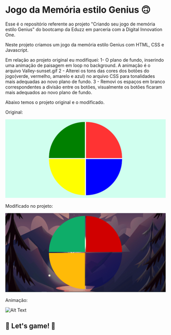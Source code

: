 # Jogo da Memória estilo Genius 🙃

Esse é o repositório referente ao projeto "Criando seu jogo de memória estilo Genius" do bootcamp da Eduzz em parceria com a Digital Innovation One.

Neste projeto criamos um jogo da memória estilo Genius com HTML, CSS e Javascript.

Em relação ao projeto original eu modifiquei: 
1-  O plano de fundo, inserindo uma animação de paisagem em loop no background. A animação é o arquivo Valley-sunset.gif 
2 - Alterei os tons das cores dos botões do jogo(verde, vermelho, amarelo e azul) no arquivo CSS para tonalidades mais adequadas ao novo plano de fundo. 
3 - Removi os espaços em branco correspondentes a divisão entre os botões, visualmente os botões ficaram mais adequados ao novo plano de fundo.

Abaixo temos o projeto original e o modificado.

Original:

![plot](snapshot-1.png)

Modificado no projeto:

![plot](snapshot-2.png)

Animação:

![Alt Text](snapshot-3.gif)

## 🚀 Let's game! 🚀
